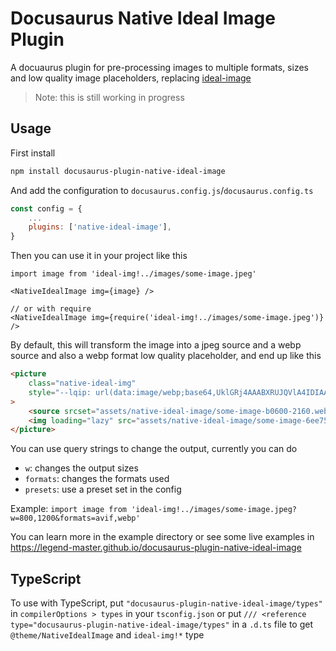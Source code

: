 # Docusaurus Native Ideal Image Plugin

A docuaurus plugin for pre-processing images to multiple formats, sizes and low quality image placeholders, replacing [ideal-image](https://docusaurus.io/docs/api/plugins/@docusaurus/plugin-ideal-image)

> Note: this is still working in progress

## Usage

First install

```bash
npm install docusaurus-plugin-native-ideal-image
```

And add the configuration to `docusaurus.config.js`/`docusaurus.config.ts`

```js
const config = {
    ...
    plugins: ['native-ideal-image'],
}
```

Then you can use it in your project like this

```tsx
import image from 'ideal-img!../images/some-image.jpeg'

<NativeIdealImage img={image} />

// or with require
<NativeIdealImage img={require('ideal-img!../images/some-image.jpeg')} />
```

By default, this will transform the image into a jpeg source and a webp source and also a webp format low quality placeholder, and end up like this

```html
<picture
    class="native-ideal-img"
    style="--lqip: url(data:image/webp;base64,UklGRj4AAABXRUJQVlA4IDIAAADQAQCdASoQAAwABUB8JZQAAudcoVPyIAD+uVyF4iJZsGTWpdieB7utExa6oMeh0PusAA==);"
>
    <source srcset="assets/native-ideal-image/some-image-b0600-2160.webp" type="image/webp" />
    <img loading="lazy" src="assets/native-ideal-image/some-image-6ee75-2160.jpeg" sizes="auto" width="2160" height="1620" />
</picture>
```

You can use query strings to change the output, currently you can do

- `w`: changes the output sizes
- `formats`: changes the formats used
- `presets`: use a preset set in the config

Example: `import image from 'ideal-img!../images/some-image.jpeg?w=800,1200&formats=avif,webp'`

You can learn more in the example directory or see some live examples in https://legend-master.github.io/docusaurus-plugin-native-ideal-image

## TypeScript

To use with TypeScript, put `"docusaurus-plugin-native-ideal-image/types"` in `compilerOptions > types` in your `tsconfig.json` or put `/// <reference type="docusaurus-plugin-native-ideal-image/types"` in a `.d.ts` file to get `@theme/NativeIdealImage` and `ideal-img!*` type
